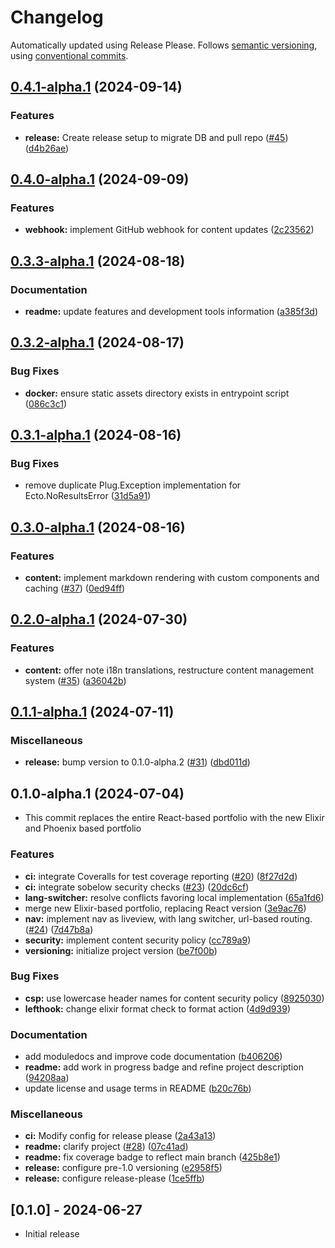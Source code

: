# Changelog

Automatically updated using Release Please. Follows [semantic versioning](https://semver.org/spec/v2.0.0.html), using [conventional commits](https://www.conventionalcommits.org/en/v1.0.0/).


## [0.4.1-alpha.1](https://github.com/zaneriley/personal-site/compare/v0.4.0-alpha.1...v0.4.1-alpha.1) (2024-09-14)


### Features

* **release:** Create release setup to migrate DB and pull repo ([#45](https://github.com/zaneriley/personal-site/issues/45)) ([d4b26ae](https://github.com/zaneriley/personal-site/commit/d4b26ae591ba1b0f401e0f52e61551e749d4c262))

## [0.4.0-alpha.1](https://github.com/zaneriley/personal-site/compare/v0.3.3-alpha.1...v0.4.0-alpha.1) (2024-09-09)


### Features

* **webhook:** implement GitHub webhook for content updates ([2c23562](https://github.com/zaneriley/personal-site/commit/2c2356209d0cae5fa7089d84666975d711d7a073))

## [0.3.3-alpha.1](https://github.com/zaneriley/personal-site/compare/v0.3.2-alpha.1...v0.3.3-alpha.1) (2024-08-18)


### Documentation

* **readme:** update features and development tools information ([a385f3d](https://github.com/zaneriley/personal-site/commit/a385f3d8ea9fbe6dfa0d99711b624b1630741246))

## [0.3.2-alpha.1](https://github.com/zaneriley/personal-site/compare/v0.3.1-alpha.1...v0.3.2-alpha.1) (2024-08-17)


### Bug Fixes

* **docker:** ensure static assets directory exists in entrypoint script ([086c3c1](https://github.com/zaneriley/personal-site/commit/086c3c17dc06180b8dcb6bea42de808ab2bf6a94))

## [0.3.1-alpha.1](https://github.com/zaneriley/personal-site/compare/v0.3.0-alpha.1...v0.3.1-alpha.1) (2024-08-16)


### Bug Fixes

* remove duplicate Plug.Exception implementation for Ecto.NoResultsError ([31d5a91](https://github.com/zaneriley/personal-site/commit/31d5a9172c32010fc2ba8bbf23f3dfcec7fa6cd9))

## [0.3.0-alpha.1](https://github.com/zaneriley/personal-site/compare/v0.2.0-alpha.1...v0.3.0-alpha.1) (2024-08-16)


### Features

* **content:** implement markdown rendering with custom components and caching ([#37](https://github.com/zaneriley/personal-site/issues/37)) ([0ed94ff](https://github.com/zaneriley/personal-site/commit/0ed94ff3c94a5e02b91b7674148d1151f28d30d2))

## [0.2.0-alpha.1](https://github.com/zaneriley/personal-site/compare/v0.1.1-alpha.1...v0.2.0-alpha.1) (2024-07-30)


### Features

* **content:** offer note i18n translations, restructure content management system ([#35](https://github.com/zaneriley/personal-site/issues/35)) ([a36042b](https://github.com/zaneriley/personal-site/commit/a36042b2477a24d6b5619003acf87478e3fb83d7))

## [0.1.1-alpha.1](https://github.com/zaneriley/personal-site/compare/v0.1.0-alpha.1...v0.1.1-alpha.1) (2024-07-11)


### Miscellaneous

* **release:** bump version to 0.1.0-alpha.2 ([#31](https://github.com/zaneriley/personal-site/issues/31)) ([dbd011d](https://github.com/zaneriley/personal-site/commit/dbd011d80bdb9f731dc2dc11af954dffea08d243))

## 0.1.0-alpha.1 (2024-07-04)

* This commit replaces the entire React-based portfolio  with the new Elixir and Phoenix based portfolio

### Features

* **ci:** integrate Coveralls for test coverage reporting ([#20](https://github.com/zaneriley/personal-site/issues/20)) ([8f27d2d](https://github.com/zaneriley/personal-site/commit/8f27d2d9b349d6db96e328e2ab45eef70b58d921))
* **ci:** integrate sobelow security checks ([#23](https://github.com/zaneriley/personal-site/issues/23)) ([20dc6cf](https://github.com/zaneriley/personal-site/commit/20dc6cfd1676de374ef89392a93303e8de0c5881))
* **lang-switcher:** resolve conflicts favoring local implementation ([65a1fd6](https://github.com/zaneriley/personal-site/commit/65a1fd612134b2246579417979694e0da34b1a1a))
* merge new Elixir-based portfolio, replacing React version ([3e9ac76](https://github.com/zaneriley/personal-site/commit/3e9ac76c478d5eb4ecfa21a825ba1a0cd803bebc))
* **nav:** implement nav as liveview, with lang switcher, url-based routing.  ([#24](https://github.com/zaneriley/personal-site/issues/24)) ([7d47b8a](https://github.com/zaneriley/personal-site/commit/7d47b8aa69f06009de8e31e73cee615dd1cf6b7c))
* **security:** implement content security policy ([cc789a9](https://github.com/zaneriley/personal-site/commit/cc789a98f4a3e0ee194feb70a42f5792c3a00bf8))
* **versioning:** initialize project version ([be7f00b](https://github.com/zaneriley/personal-site/commit/be7f00b712772de73551c041ed2d75534b9b17bb))


### Bug Fixes

* **csp:** use lowercase header names for content security policy ([8925030](https://github.com/zaneriley/personal-site/commit/8925030aad6a8dbc5111ac32a3d095bdd56fcbf0))
* **lefthook:** change elixir format check to format action ([4d9d939](https://github.com/zaneriley/personal-site/commit/4d9d93963fbc3442803163fde3c5d1d6403ac938))


### Documentation

* add moduledocs and improve code documentation ([b406206](https://github.com/zaneriley/personal-site/commit/b4062060f8dc5ab733ef0d3a06fc3c3dc2878d3e))
* **readme:** add work in progress badge and refine project description ([94208aa](https://github.com/zaneriley/personal-site/commit/94208aa53f04bac7123fcb21c38e9d599799158c))
* update license and usage terms in README ([b20c76b](https://github.com/zaneriley/personal-site/commit/b20c76b49e2dcfe98677f041b3e668c94abae0a0))


### Miscellaneous

* **ci:** Modify config for release please ([2a43a13](https://github.com/zaneriley/personal-site/commit/2a43a13219ee65236b449b274b279775d43fe959))
* **readme:** clarify project ([#28](https://github.com/zaneriley/personal-site/issues/28)) ([07c41ad](https://github.com/zaneriley/personal-site/commit/07c41ad8c8065c21db5485cb0a1de55e4ee9b9bf))
* **readme:** fix coverage badge to reflect main branch ([425b8e1](https://github.com/zaneriley/personal-site/commit/425b8e1bc489bd0660dfc2bf1635ecbe78216270))
* **release:** configure pre-1.0 versioning ([e2958f5](https://github.com/zaneriley/personal-site/commit/e2958f524f29d586cb00a8ae69f786b3d7eaa817))
* **release:** configure release-please ([1ce5ffb](https://github.com/zaneriley/personal-site/commit/1ce5ffb3db1f3dded79c939382e99467f7a18264))

## [0.1.0] - 2024-06-27

- Initial release
